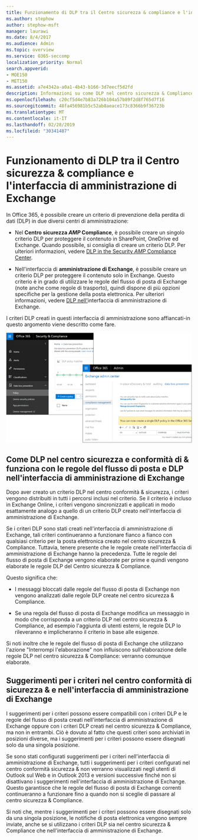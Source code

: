 ```yaml
---
title: Funzionamento di DLP tra il Centro sicurezza & compliance e l'interfaccia di amministrazione di Exchange
ms.author: stephow
author: stephow-msft
manager: laurawi
ms.date: 8/4/2017
ms.audience: Admin
ms.topic: overview
ms.service: O365-seccomp
localization_priority: Normal
search.appverid:
- MOE150
- MET150
ms.assetid: a7e4342a-a0a1-4b43-b166-3d7eecf5d2fd
description: Informazioni su come DLP nel centro sicurezza & Compliance funziona con le regole del flusso di posta e DLP (regole di trasporto) nell'interfaccia di amministrazione di Exchange.
ms.openlocfilehash: c20cf5d4e7b83a726b104a57b89f2d8f765d7f16
ms.sourcegitcommit: 48fa456981b5c52ab8aeace173c8366b9f36723b
ms.translationtype: MT
ms.contentlocale: it-IT
ms.lasthandoff: 02/28/2019
ms.locfileid: "30341487"
---
```

# <a name="how-dlp-works-between-the-security--compliance-center-and-exchange-admin-center"></a>Funzionamento di DLP tra il Centro sicurezza & compliance e l'interfaccia di amministrazione di Exchange

In Office 365, è possibile creare un criterio di prevenzione della perdita di dati (DLP) in due diversi centri di amministrazione:
  
- Nel **Centro sicurezza _AMP_ Compliance**, è possibile creare un singolo criterio DLP per proteggere il contenuto in SharePoint, OneDrive ed Exchange. Quando possibile, si consiglia di creare un criterio DLP. Per ulteriori informazioni, vedere [DLP in the Security _AMP_ Compliance Center](data-loss-prevention-policies.md).
    
- Nell'interfaccia di **amministrazione di Exchange**, è possibile creare un criterio DLP per proteggere il contenuto solo in Exchange. Questo criterio è in grado di utilizzare le regole del flusso di posta di Exchange (note anche come regole di trasporto), quindi dispone di più opzioni specifiche per la gestione della posta elettronica. Per ulteriori informazioni, vedere [DLP nell'](https://go.microsoft.com/fwlink/?linkid=852311)interfaccia di amministrazione di Exchange.
    
I criteri DLP creati in questi interfaccia di amministrazione sono affiancati-in questo argomento viene descritto come fare.
  
![Pagine DLP in centro sicurezza e conformità e interfaccia di amministrazione di Exchange](media/d3eaa7e7-3b16-457b-bd9c-26707f7b584f.png)
  
## <a name="how-dlp-in-the-security--compliance-center-works-with-dlp-and-mail-flow-rules-in-the-exchange-admin-center"></a>Come DLP nel centro sicurezza e conformità di & funziona con le regole del flusso di posta e DLP nell'interfaccia di amministrazione di Exchange

Dopo aver creato un criterio DLP nel centro conformità & sicurezza, i criteri vengono distribuiti in tutti i percorsi inclusi nel criterio. Se il criterio è incluso in Exchange Online, i criteri vengono sincronizzati e applicati in modo esattamente analogo a quello di un criterio DLP creato nell'interfaccia di amministrazione di Exchange. 
  
Se i criteri DLP sono stati creati nell'interfaccia di amministrazione di Exchange, tali criteri continueranno a funzionare fianco a fianco con qualsiasi criterio per la posta elettronica creato nel centro sicurezza & Compliance. Tuttavia, tenere presente che le regole create nell'interfaccia di amministrazione di Exchange hanno la precedenza. Tutte le regole del flusso di posta di Exchange vengono elaborate per prime e quindi vengono elaborate le regole DLP del Centro sicurezza & Compliance.
  
Questo significa che:
  
- I messaggi bloccati dalle regole del flusso di posta di Exchange non vengono analizzati dalle regole DLP create nel centro sicurezza & Compliance.
    
- Se una regola del flusso di posta di Exchange modifica un messaggio in modo che corrisponda a un criterio DLP nel centro sicurezza & Compliance, ad esempio l'aggiunta di utenti esterni, le regole DLP lo rileveranno e implicheranno il criterio in base alle esigenze.
    
Si noti inoltre che le regole del flusso di posta di Exchange che utilizzano l'azione "Interrompi l'elaborazione" non influiscono sull'elaborazione delle regole DLP nel centro sicurezza & Compliance: verranno comunque elaborate.
  
## <a name="policy-tips-in-the-security--compliance-center-vs-the-exchange-admin-center"></a>Suggerimenti per i criteri nel centro conformità di sicurezza & e nell'interfaccia di amministrazione di Exchange

I suggerimenti per i criteri possono essere compatibili con i criteri DLP e le regole del flusso di posta creati nell'interfaccia di amministrazione di Exchange oppure con i criteri DLP creati nel centro sicurezza & Compliance, ma non in entrambi. Ciò è dovuto al fatto che questi criteri sono archiviati in posizioni diverse, ma i suggerimenti per i criteri possono essere disegnati solo da una singola posizione.
  
Se sono stati configurati suggerimenti per i criteri nell'interfaccia di amministrazione di Exchange, tutti i suggerimenti per i criteri configurati nel centro conformità sicurezza & non verranno visualizzati negli utenti di Outlook sul Web e in Outlook 2013 e versioni successive finché non si disattivano i suggerimenti nell'interfaccia di amministrazione di Exchange. Questo garantisce che le regole del flusso di posta di Exchange correnti continueranno a funzionare fino a quando non si sceglie di passare al centro sicurezza & Compliance.
  
Si noti che, mentre i suggerimenti per i criteri possono essere disegnati solo da una singola posizione, le notifiche di posta elettronica vengono sempre inviate, anche se si utilizzano i criteri DLP sia nel centro sicurezza & Compliance che nell'interfaccia di amministrazione di Exchange.
  

